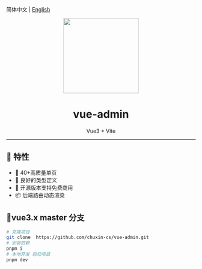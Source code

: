 简体中文 | [English](./README.en.md)

<div align="center">
    <img width="200" src="https://avatars.githubusercontent.com/u/26094157?s=48&v=4"/>
    <h1> vue-admin </h1>
    <p>Vue3 + Vite</p>
</div>

---

## 🎉 特性

- 💪 40+高质量单页
- 👏 良好的类型定义
- 🥳 开源版本支持免费商用
- 📦️ 后端路由动态渲染

## 🌱vue3.x master 分支

```bash
# 克隆项目
git clone  https://github.com/chuxin-cs/vue-admin.git
# 安装依赖
pnpm i
# 本地开发 启动项目
pnpm dev
```
